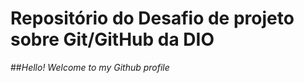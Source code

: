 # Repositório do Desafio  de projeto  sobre  Git/GitHub  da DIO

##*Hello! Welcome to my Github profile*

